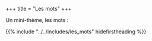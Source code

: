 +++
title = "Les mots"
+++

Un mini-thème, les mots :

{{% include "../../includes/les_mots" hidefirstheading %}}
